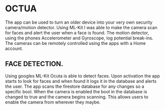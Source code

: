 # OCTUA

The app can be used to turn an older device into your very own security camera/motion detector. Using ML-Kit I was able to make the camera scan for faces and alert the user when a face is found. The motion detector, using the phones Accelerometer and Gyroscope, log potential break-ins. The cameras can be remotely controlled using the apps with a Home account.

## FACE DETECTION.

Using googles ML-Kit Ocuta is able to detect faces. Upon activation the app starts to look for faces and when found it logs it in the database and alerts the user. The app scans the firestore database for any changes so a specific bool. When the camera is enabled the bool in the database is changed to true and the camera begins scanning. This allows users to enable the camera from wherever they maybe. 
